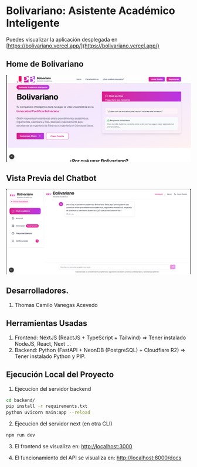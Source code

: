 # Bolivariano: Asistente Académico Inteligente

Puedes visualizar la aplicación desplegada en [https://bolivariano.vercel.app/](https://bolivariano.vercel.app/)

## Home de Bolivariano
![Vista previa del home](./public/home-ui.png)

## Vista Previa del Chatbot
![Vista previa del chatbot](./public/chat-ui.png)

## Desarrolladores.
1. Thomas Camilo Vanegas Acevedo

## Herramientas Usadas
1. Frontend: NextJS (ReactJS + TypeScript + Tailwind) => Tener instalado NodeJS, React, Next ...
2. Backend: Python (FastAPI + NeonDB (PostgreSQL) + Cloudflare R2) => Tener instalado Python y PIP.

## Ejecución Local del Proyecto
1. Ejecucion del servidor backend
```bash
cd backend/
pip install -r requirements.txt
python uvicorn main:app --reload
```

2. Ejecucion del servidor next (en otra CLI)
```bash
npm run dev
```
3. El frontend se visualiza en: [http://localhost:3000](http://localhost:3000)

4. El funcionamiento del API se visualiza en: [http://localhost:8000/docs](http://localhost:8000/docs)